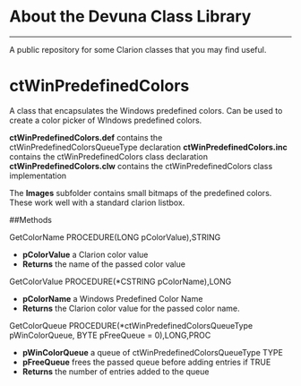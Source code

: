 # About the Devuna Class Library #

----------

A public repository for some Clarion classes that you may find useful.

# ctWinPredefinedColors  #

A class that encapsulates the Windows predefined colors.  Can be used to create a color picker of WIndows predefined colors.

**ctWinPredefinedColors.def**	contains the ctWinPredefinedColorsQueueType declaration
**ctWinPredefinedColors.inc**	contains the ctWinPredefinedColors class declaration
**ctWinPredefinedColors.clw**	contains the ctWinPredefinedColors class implementation

The **Images** subfolder contains small bitmaps of the predefined colors.  These work well with a standard clarion listbox.

##Methods

GetColorName         PROCEDURE(LONG pColorValue),STRING

- **pColorValue** a Clarion color value
- **Returns** the name of the passed color value


GetColorValue        PROCEDURE(*CSTRING pColorName),LONG

- **pColorName** a Windows Predefined Color Name
- **Returns** the Clarion color value for the passed color name.

GetColorQueue        PROCEDURE(*ctWinPredefinedColorsQueueType pWinColorQueue, BYTE pFreeQueue = 0),LONG,PROC

- **pWinColorQueue** a queue of ctWinPredefinedColorsQueueType TYPE
- **pFreeQueue** frees the passed queue before adding entries if TRUE
- **Returns** the number of entries added to the queue
